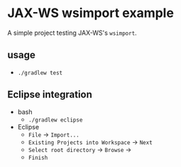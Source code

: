 # JAX-WS wsimport example

A simple project testing JAX-WS's `wsimport`.

## usage

* `./gradlew test`

## Eclipse integration

* bash
  * `./gradlew eclipse`
* Eclipse
  * `File` -> `Import...`
  * `Existing Projects into Workspace` -> `Next`
  * `Select root directory` -> `Browse` -> <project directory>
  * `Finish`

